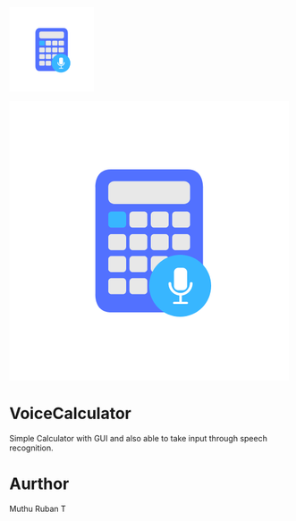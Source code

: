 <img src="https://github.com/muthuruban/VoiceCalculator/blob/main/drawables/VoiceCalculatorLogo.png"  width="30%" height="30%">

![alt text](https://github.com/muthuruban/VoiceCalculator/blob/main/drawables/VoiceCalculatorLogo.png?width="200"?height="200")
# VoiceCalculator
Simple Calculator with GUI and also able to take input through speech recognition.

# Aurthor
Muthu Ruban T
